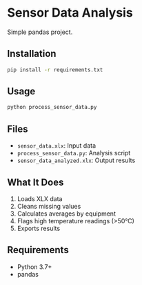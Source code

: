 # Sensor Data Analysis

Simple pandas project.

## Installation

```bash
pip install -r requirements.txt
```

## Usage

```bash
python process_sensor_data.py
```

## Files

- `sensor_data.xlx`: Input data
- `process_sensor_data.py`: Analysis script
- `sensor_data_analyzed.xlx`: Output results

## What It Does

1. Loads XLX data
2. Cleans missing values
3. Calculates averages by equipment
4. Flags high temperature readings (>50°C)
5. Exports results

## Requirements

- Python 3.7+
- pandas
